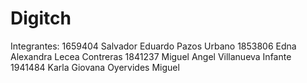 # Digitch

Integrantes:
1659404 Salvador Eduardo Pazos Urbano
1853806 Edna Alexandra Lecea Contreras
1841237 Miguel Angel Villanueva Infante
1941484 Karla Giovana Oyervides Miguel